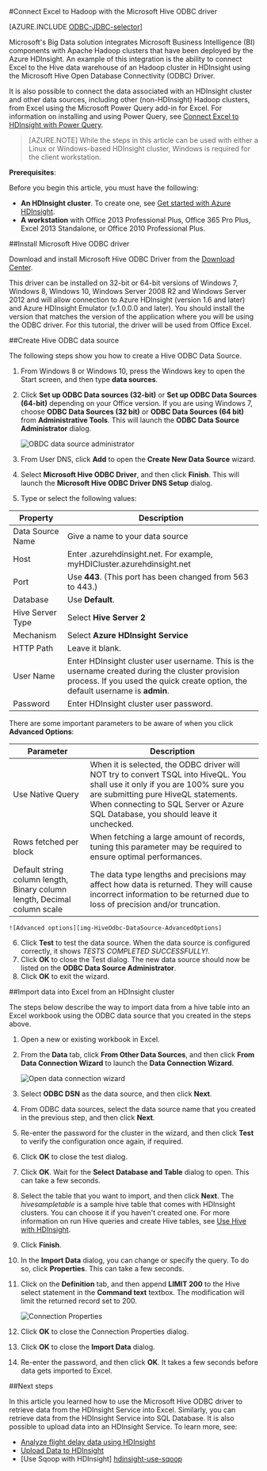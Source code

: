 <properties
   pageTitle="Connect Excel to Hadoop with the Hive ODBC Driver | Microsoft Azure"
   description="Learn how to set up and use the Microsoft Hive ODBC driver for Excel to query data in an HDInsight cluster."
   services="hdinsight"
   documentationCenter=""
   authors="mumian"
   manager="paulettm"
   tags="azure-portal"
   editor="cgronlun"/>

<tags
   ms.service="hdinsight"
   ms.devlang="na"
   ms.topic="article"
   ms.tgt_pltfrm="na"
   ms.workload="big-data"
   ms.date="10/15/2015"
   ms.author="jgao"/>

#Connect Excel to Hadoop with the Microsoft Hive ODBC driver

[AZURE.INCLUDE [ODBC-JDBC-selector](../../includes/hdinsight-selector-odbc-jdbc.md)]

Microsoft's Big Data solution integrates  Microsoft Business Intelligence (BI) components with Apache Hadoop clusters that have been deployed by the Azure HDInsight. An example of this integration is the ability to connect Excel to the Hive data warehouse of an Hadoop cluster in HDInsight using the Microsoft Hive Open Database Connectivity (ODBC) Driver.

It is also possible to connect the data associated with an HDInsight cluster and other data sources, including other (non-HDInsight) Hadoop clusters, from Excel using the Microsoft Power Query add-in for Excel. For information on installing and using Power Query, see [Connect Excel to HDInsight with Power Query][hdinsight-power-query].

> [AZURE.NOTE] While the steps in this article can be used with either a Linux or Windows-based HDInsight cluster, Windows is required for the client workstation.

**Prerequisites**:

Before you begin this article, you must have the following:

- **An HDInsight cluster**. To create one, see [Get started with Azure HDInsight][hdinsight-get-started].
- **A workstation** with Office 2013 Professional Plus, Office 365 Pro Plus, Excel 2013 Standalone, or Office 2010 Professional Plus.


##Install Microsoft Hive ODBC driver

Download and install Microsoft Hive ODBC Driver from the [Download Center][hive-odbc-driver-download].

This driver can be installed on 32-bit or 64-bit versions of Windows 7, Windows 8, Windows 10, Windows Server 2008 R2 and Windows Server 2012 and will allow connection to Azure HDInsight (version 1.6 and later) and Azure HDInsight Emulator (v.1.0.0.0 and later). You should install the version that matches the version of the application where you will be using the ODBC driver. For this tutorial, the driver will be used from Office Excel.

##Create Hive ODBC data source

The following steps show you how to create a Hive ODBC Data Source.

1. From Windows 8 or Windows 10, press the Windows key to open the Start screen, and then type **data sources**.
2. Click **Set up ODBC Data sources (32-bit)** or **Set up ODBC Data Sources (64-bit)** depending on your Office version. If you are using Windows 7, choose **ODBC Data Sources (32 bit)** or **ODBC Data Sources (64 bit)** from **Administrative Tools**. This will launch the **ODBC Data Source Administrator** dialog.

    ![OBDC data source administrator][img-hdi-simbahiveodbc-datasource-admin]

3. From User DNS, click **Add** to open the **Create New Data Source** wizard.
4. Select **Microsoft Hive ODBC Driver**, and then click **Finish**. This will launch the **Microsoft Hive ODBC Driver DNS Setup** dialog.

5. Type or select the following values:

Property|Description
---|---
Data Source Name|Give a name to your data source
Host|Enter <HDInsightClusterName>.azurehdinsight.net. For example, myHDICluster.azurehdinsight.net
Port|Use <strong>443</strong>. (This port has been changed from 563 to 443.)
Database|Use <strong>Default</strong>.
Hive Server Type|Select <strong>Hive Server 2</strong>
Mechanism|Select <strong>Azure HDInsight Service</strong>
HTTP Path|Leave it blank.
User Name|Enter HDInsight cluster user username. This is the username created during the cluster provision process. If you used the quick create option, the default username is <strong>admin</strong>.
Password|Enter HDInsight cluster user password.
</table>

There are some important parameters to be aware of when you click **Advanced Options**:

Parameter|Description
---|---
Use Native Query|When it is selected, the ODBC driver will NOT try to convert TSQL into HiveQL. You shall use it only if you are 100% sure you are submitting pure HiveQL statements. When connecting to SQL Server or Azure SQL Database, you should leave it unchecked.
Rows fetched per block|When fetching a large amount of records, tuning this parameter may be required to ensure optimal performances.
Default string column length, Binary column length, Decimal column scale|The data type lengths and precisions may affect how data is returned. They will cause incorrect information to be returned due to loss of precision and/or truncation.


    ![Advanced options][img-HiveOdbc-DataSource-AdvancedOptions]

6. Click **Test** to test the data source. When the data source is configured correctly, it shows *TESTS COMPLETED SUCCESSFULLY!*.
7. Click **OK** to close the Test dialog. The new data source should now be listed on the **ODBC Data Source Administrator**.
8. Click **OK** to exit the wizard.

##Import data into Excel from an HDInsight cluster

The steps below describe the way to import data from a hive table into an Excel workbook using the ODBC data source that you created in the steps above.

1. Open a new or existing workbook in Excel.
2. From the **Data** tab, click **From Other Data Sources**, and then click **From Data Connection Wizard** to launch the **Data Connection Wizard**.

    ![Open data connection wizard][img-hdi-simbahiveodbc.excel.dataconnection]

3. Select **ODBC DSN** as the data source, and then click **Next**.
4. From ODBC data sources, select the data source name that you created in the previous step, and then  click **Next**.
5. Re-enter the password for the cluster in the wizard, and then click **Test** to verify the configuration once again, if required.
6. Click **OK** to close the test dialog.
7. Click **OK**. Wait for the **Select Database and Table** dialog to open. This can take a few seconds.
8. Select the table that you want to import, and then click **Next**. The *hivesampletable* is a sample hive table that comes with HDInsight clusters.  You can choose it if you haven't created one. For more information on run Hive queries and create Hive tables, see [Use Hive with HDInsight][hdinsight-use-hive].
8. Click **Finish**.
9. In the **Import Data** dialog, you can change or specify the query. To do so, click **Properties**. This can take a few seconds.
10. Click on the **Definition** tab,  and then append **LIMIT 200** to the Hive select statement in the **Command text** textbox. The modification will limit the returned record set to 200.

    ![Connection Properties][img-hdi-simbahiveodbc-excel-connectionproperties]

11. Click **OK** to close the Connection Properties dialog.
12. Click **OK** to close the **Import Data** dialog.  
13. Re-enter the password, and then click **OK**. It takes a few seconds before data gets imported to Excel.

##Next steps

In this article you learned how to use the Microsoft Hive ODBC driver to retrieve data from the HDInsight Service into Excel. Similarly, you can retrieve data from the HDInsight Service into SQL Database. It is also possible to upload data into an HDInsight Service. To learn more, see:

- [Analyze flight delay data using HDInsight][hdinsight-analyze-flight-data]
- [Upload Data to HDInsight][hdinsight-upload-data]
- [Use Sqoop with HDInsight] [hdinsight-use-sqoop]


[hdinsight-use-sqoop]: hdinsight-use-sqoop.md
[hdinsight-analyze-flight-data]: hdinsight-analyze-flight-delay-data.md
[hdinsight-use-hive]: hdinsight-use-hive.md
[hdinsight-upload-data]: hdinsight-upload-data.md
[hdinsight-power-query]: hdinsight-connect-excel-power-query.md
[hdinsight-get-started]: hdinsight-hadoop-tutorial-get-started-windows.md

[hive-odbc-driver-download]: http://go.microsoft.com/fwlink/?LinkID=286698

[img-hdi-simbahiveodbc-datasource-admin]: ./media/hdinsight-connect-excel-hive-ODBC-driver/HDI.SimbaHiveOdbc.DataSourceAdmin1.png
[img-HiveOdbc-DataSource-AdvancedOptions]: ./media/hdinsight-connect-excel-hive-ODBC-driver/HDI.HiveOdbc.DataSource.AdvancedOptions1.png
[img-hdi-simbahiveodbc-excel-connectionproperties]: ./media/hdinsight-connect-excel-hive-ODBC-driver/HDI.SimbaHiveODBC.Excel.ConnectionProperties1.png
[img-hdi-simbahiveodbc.excel.dataconnection]: ./media/hdinsight-connect-excel-hive-ODBC-driver/HDI.SimbaHiveOdbc.Excel.DataConnection1.png

